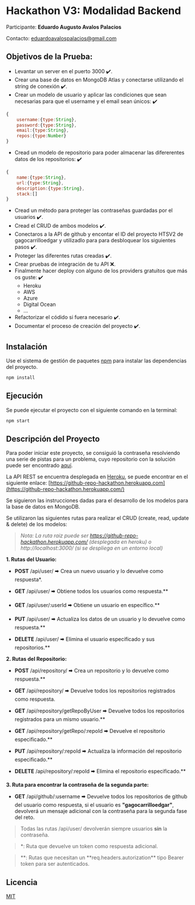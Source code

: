 # Hackathon V3: Modalidad Backend

Participante: **Eduardo Augusto Avalos Palacios**

Contacto: eduardoavalospalacios@gmail.com

## Objetivos de la Prueba:

- Levantar un server en el puerto 3000 ✔️.
- Crear una base de datos en MongoDB Atlas y conectarse utilizando el string de conexión ✔️.
- Crear un modelo de usuario y aplicar las condiciones que sean necesarias para que el username y el email sean únicos: ✔️

```js
{
    username:{type:String},
    password:{type:String},
    email:{type:String},
    repos:{type:Number}
}
```

- Cread un modelo de repositorio para poder almacenar las difererentes datos de los repositorios: ✔️

```js
{
    name:{type:String},
    url:{type:String},
    description:{type:String},
    stack:[]
}
```

- Cread un método para proteger las contraseñas guardadas por el usuarios ✔️.
- Cread el CRUD de ambos modelos ✔️.
- Conectaros a la API de github y encontar el ID del proyecto HTSV2 de gagocarrilloedgar y utilizadlo para para desbloquear los siguientes pasos ✔️.
- Proteger las diferentes rutas creadas ✔️.
- Crear pruebas de integración de tu API ❌.
- Finalmente hacer deploy con alguno de los providers gratuitos que más os guste: ✔️
  - Heroku
  - AWS
  - Azure
  - Digital Ocean
  - ...
- Refactorizar el códido si fuera necesario ✔️.
- Documentar el proceso de creación del proyecto ✔️.

## Instalación

Use el sistema de gestión de paquetes [npm](https://www.npmjs.com/) para instalar las dependencias del proyecto.

```bash
npm install
```

## Ejecución

Se puede ejecutar el proyecto con el siguiente comando en la terminal:

```bash
npm start
```

## Descripción del Proyecto

Para poder iniciar este proyecto, se consiguió la contraseña resolviendo una serie de pistas para un problema, cuyo repositorio con la solución puede ser encontrado [aquí](https://github.com/EDAUAVPA/hackathon-scaperoom).

La API REST se encuentra desplegada en [Heroku](https://www.heroku.com/), se puede encontrar en el siguiente enlace: [https://github-repo-hackathon.herokuapp.com](https://github-repo-hackathon.herokuapp.com/)

Se siguieron las instrucciones dadas para el desarrollo de los modelos para la base de datos en MongoDB.

Se utilizaron las siguientes rutas para realizar el CRUD (create, read, update & delete) de los modelos:

> _Nota: La ruta raiz puede ser https://github-repo-hackathon.herokuapp.com/ (desplegada en heroku) o http://localhost:3000/ (si se despliega en un entorno local)_

**1. Rutas del Usuario:**

- **POST** /api/user/ 🠮 Crea un nuevo usuario y lo devuelve como respuesta\*.

- **GET** /api/user/ 🠮 Obtiene todos los usuarios como respuesta.\*\*

- **GET** /api/user/:userId 🠮 Obtiene un usuario en específico.\*\*

- **PUT** /api/user/ 🠮 Actualiza los datos de un usuario y lo devuelve como respuesta.\*\*

- **DELETE** /api/user/ 🠮 Elimina el usuario especificado y sus repositorios.\*\*

**2. Rutas del Repositorio:**

- **POST** /api/repository/ 🠮 Crea un repositorio y lo devuelve como respuesta.\*\*

- **GET** /api/repository/ 🠮 Devuelve todos los repositorios registrados como respuesta.

- **GET** /api/repository/getRepoByUser 🠮 Devuelve todos los repositorios registrados para un mismo usuario.\*\*

- **GET** /api/repository/getRepo/:repoId 🠮 Devuelve el repositorio especificado.\*\*

- **PUT** /api/repository/:repoId 🠮 Actualiza la información del repositorio especificado.\*\*

- **DELETE** /api/repository/:repoId 🠮 Elimina el repositorio especificado.\*\*

**3. Ruta para encontrar la contraseña de la segunda parte:**

- **GET** /api/github/:username 🠮 Devuelve todos los repositorios de github del usuario como respuesta, si el usuario es **"gagocarrilloedgar"**, devolverá un mensaje adicional con la contraseña para la segunda fase del reto.

> Todas las rutas /api/user/ devolverán siempre usuarios **sin** la contraseña.

> \*: Ruta que devuelve un token como respuesta adicional.

> **: Rutas que necesitan un **req.headers.autorization\*\* tipo Bearer token para ser autenticados.

## Licencia

[MIT](https://choosealicense.com/licenses/mit/)
